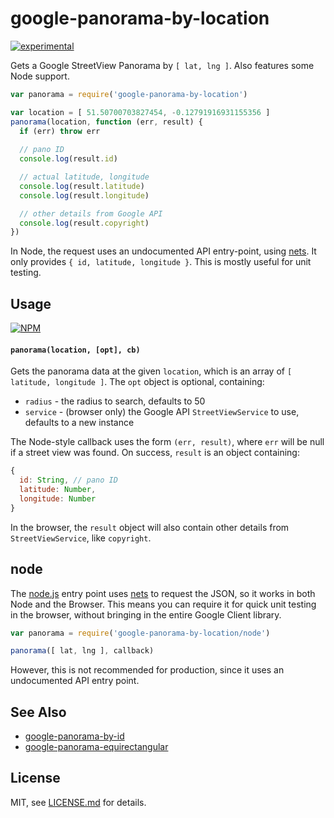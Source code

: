 # google-panorama-by-location

[![experimental](http://badges.github.io/stability-badges/dist/experimental.svg)](http://github.com/badges/stability-badges)

Gets a Google StreetView Panorama by `[ lat, lng ]`. Also features some Node support.

```js
var panorama = require('google-panorama-by-location')

var location = [ 51.50700703827454, -0.12791916931155356 ]
panorama(location, function (err, result) {
  if (err) throw err
  
  // pano ID
  console.log(result.id)

  // actual latitude, longitude
  console.log(result.latitude)
  console.log(result.longitude)

  // other details from Google API
  console.log(result.copyright)
})
```

In Node, the request uses an undocumented API entry-point, using [nets](https://www.npmjs.com/package/nets). It only provides `{ id, latitude, longitude }`. This is mostly useful for unit testing.

## Usage

[![NPM](https://nodei.co/npm/google-panorama-by-location.png)](https://www.npmjs.com/package/google-panorama-by-location)

#### `panorama(location, [opt], cb)`

Gets the panorama data at the given `location`, which is an array of `[ latitude, longitude ]`. The `opt` object is optional, containing:

- `radius` - the radius to search, defaults to 50
- `service` - (browser only) the Google API `StreetViewService` to use, defaults to a new instance

The Node-style callback uses the form `(err, result)`, where `err` will be null if a street view was found. On success, `result` is an object containing:

```js
{
  id: String, // pano ID
  latitude: Number,
  longitude: Number
}
```

In the browser, the `result` object will also contain other details from `StreetViewService`, like `copyright`. 

## node

The [node.js](./node.js) entry point uses [nets](https://github.com/maxogden/nets) to request the JSON, so it works in both Node and the Browser. This means you can require it for quick unit testing in the browser, without bringing in the entire Google Client library. 

```js
var panorama = require('google-panorama-by-location/node')

panorama([ lat, lng ], callback)
```

However, this is not recommended for production, since it uses an undocumented API entry point.

## See Also

- [google-panorama-by-id](https://github.com/Jam3/google-panorama-by-id)
- [google-panorama-equirectangular](https://github.com/mattdesl/google-panorama-equirectangular)

## License

MIT, see [LICENSE.md](http://github.com/Jam3/google-panorama-by-location/blob/master/LICENSE.md) for details.
